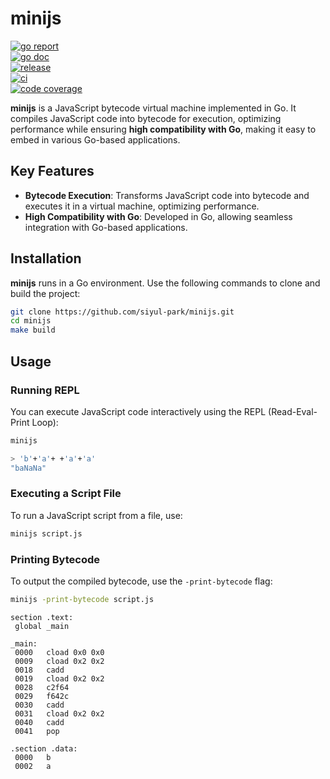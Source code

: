 # minijs

[![go report][go_report_img]][go_report_url]  
[![go doc][go_doc_img]][go_doc_url]  
[![release][repo_releases_img]][repo_releases_url]  
[![ci][repo_ci_img]][repo_ci_url]  
[![code coverage][go_code_coverage_img]][go_code_coverage_url]

**minijs** is a JavaScript bytecode virtual machine implemented in Go. It compiles JavaScript code into bytecode for execution, optimizing performance while ensuring **high compatibility with Go**, making it easy to embed in various Go-based applications.

## Key Features

- **Bytecode Execution**: Transforms JavaScript code into bytecode and executes it in a virtual machine, optimizing performance.
- **High Compatibility with Go**: Developed in Go, allowing seamless integration with Go-based applications.

## Installation

**minijs** runs in a Go environment. Use the following commands to clone and build the project:

```bash
git clone https://github.com/siyul-park/minijs.git
cd minijs
make build
```

## Usage

### Running REPL

You can execute JavaScript code interactively using the REPL (Read-Eval-Print Loop):

```bash
minijs
```

```bash
> 'b'+'a'+ +'a'+'a'
"baNaNa"
```

### Executing a Script File

To run a JavaScript script from a file, use:

```bash
minijs script.js
```

### Printing Bytecode

To output the compiled bytecode, use the `-print-bytecode` flag:

```bash
minijs -print-bytecode script.js
```

```text
section .text:
 global _main

_main:
 0000   cload 0x0 0x0
 0009   cload 0x2 0x2
 0018   cadd
 0019   cload 0x2 0x2
 0028   c2f64
 0029   f642c
 0030   cadd
 0031   cload 0x2 0x2
 0040   cadd
 0041   pop

.section .data:
 0000   b
 0002   a
```

<!-- Go -->

[go_download_url]: https://golang.org/dl/
[go_version_img]: https://img.shields.io/badge/Go-1.21+-00ADD8?style=for-the-badge&logo=go
[go_code_coverage_img]: https://codecov.io/gh/siyul-park/minijs/graph/badge.svg?token=quEl9AbBcW
[go_code_coverage_url]: https://codecov.io/gh/siyul-park/minijs
[go_report_img]: https://goreportcard.com/badge/github.com/siyul-park/minijs
[go_report_url]: https://goreportcard.com/report/github.com/siyul-park/minijs
[go_doc_img]: https://godoc.org/github.com/siyul-park/minijs?status.svg
[go_doc_url]: https://godoc.org/github.com/siyul-park/minijs

<!-- Repository -->

[repo_url]: https://github.com/siyul-park/minijs
[repo_issues_url]: https://github.com/siyul-park/minijs/issues
[repo_pull_request_url]: https://github.com/siyul-park/minijs/pulls
[repo_discussions_url]: https://github.com/siyul-park/minijs/discussions
[repo_releases_img]: https://img.shields.io/github/release/siyul-park/minijs.svg
[repo_releases_url]: https://github.com/siyul-park/minijs/releases
[repo_wiki_url]: https://github.com/siyul-park/minijs/wiki
[repo_wiki_img]: https://img.shields.io/badge/docs-wiki_page-blue?style=for-the-badge&logo=none
[repo_wiki_faq_url]: https://github.com/siyul-park/minijs/wiki/FAQ
[repo_ci_img]: https://github.com/siyul-park/minijs/actions/workflows/ci.yml/badge.svg
[repo_ci_url]: https://github.com/siyul-park/minijs/actions/workflows/ci.yml